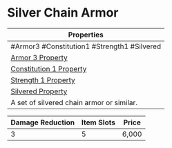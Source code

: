 # Silver Chain Armor

|Properties|
|----------|
|\#Armor3 #Constitution1 #Strength1 #Silvered|
|[Armor 3 Property](../Armor%20Properties/Armor%20X%20Property.md)|
|[Constitution 1 Property](../Armor%20Properties/Constitution%20X%20Property.md)|
|[Strength 1 Property](../Armor%20Properties/Strength%20X%20Property.md)|
|[Silvered Property](../../../Material%20Properties/Silvered%20Property.md)|
|A set of silvered chain armor or similar.|

|Damage Reduction|Item Slots|Price|
|----------------|----------|-----|
|3|5|6,000|
